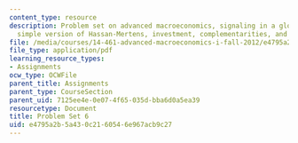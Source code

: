 ```yaml
---
content_type: resource
description: Problem set on advanced macroeconomics, signaling in a global game, a
  simple version of Hassan-Mertens, investment, complementarities, and beliefs.
file: /media/courses/14-461-advanced-macroeconomics-i-fall-2012/e4795a2b5a430c2160546e967acb9c27_MIT14_461F12_pset6.pdf
file_type: application/pdf
learning_resource_types:
- Assignments
ocw_type: OCWFile
parent_title: Assignments
parent_type: CourseSection
parent_uid: 7125ee4e-0e07-4f65-035d-bba6d0a5ea39
resourcetype: Document
title: Problem Set 6
uid: e4795a2b-5a43-0c21-6054-6e967acb9c27
---
```

